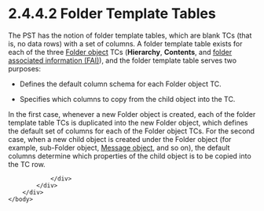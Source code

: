 <html dir="LTR" xmlns:mshelp="http://msdn.microsoft.com/mshelp" xmlns:ddue="http://ddue.schemas.microsoft.com/authoring/2003/5" xmlns:xlink="http://www.w3.org/1999/xlink" xmlns:tool="http://www.microsoft.com/tooltip">
    <head>
        <meta http-equiv="Content-Type" content="text/html; CHARSET=utf-8"></meta>
        <meta name="save" content="history"></meta>
        <title>2.4.4.2 Folder Template Tables</title>
        <xml>
            <mshelp:toctitle title="2.4.4.2 Folder Template Tables"></mshelp:toctitle>
            <mshelp:rltitle title="[MS-PST]: Folder Template Tables"></mshelp:rltitle>
            <mshelp:keyword index="A" term="fc498696-c799-4662-b6e3-4b2854b9d6c0"></mshelp:keyword>
            <mshelp:attr name="DCSext.ContentType" value="open specification"></mshelp:attr>
            <mshelp:attr name="AssetID" value="fc498696-c799-4662-b6e3-4b2854b9d6c0"></mshelp:attr>
            <mshelp:attr name="TopicType" value="kbRef"></mshelp:attr>
            <mshelp:attr name="DCSext.Title" value="[MS-PST]: Folder Template Tables" />
        </xml>
    </head>
    <body>
        <div id="header">
            <h1 class="heading">2.4.4.2 Folder Template Tables</h1>
        </div>
        <div id="mainSection">
            <div id="mainBody">
                <div id="allHistory" class="saveHistory"></div>
                <div id="sectionSection0" class="section" name="collapseableSection">
                    

<p>The PST has the notion of folder template tables, which are
blank TCs (that is, no data rows) with a set of columns. A folder template
table exists for each of the three <a href="08220cc9-69b1-4072-a2e7-2a0ff201d505.htm#gt_0682daa7-c1b8-419b-8a32-6048833d0b72">Folder object</a> TCs (<b>Hierarchy</b>,
<b>Contents</b>, and <a href="08220cc9-69b1-4072-a2e7-2a0ff201d505.htm#gt_6f222571-3f61-4250-a8a6-d56505335792">folder
associated information (FAI)</a>), and the folder template table serves two
purposes:</p>

<ul><li><p><span><span> 
</span></span>Defines the default column schema for each Folder object TC.</p>

</li><li><p><span><span> 
</span></span>Specifies which columns to copy from the child object into the
TC.</p>

</li></ul><p>In the first case, whenever a new Folder object is created,
each of the folder template table TCs is duplicated into the new Folder object,
which defines the default set of columns for each of the Folder object TCs. For
the second case, when a new child object is created under the Folder object
(for example, sub-Folder object, <a href="08220cc9-69b1-4072-a2e7-2a0ff201d505.htm#gt_b6c15d0c-d992-421d-ba96-99d3b63894cf">Message object</a>, and so on),
the default columns determine which properties of the child object is to be
copied into the TC row.</p>


                </div>
            </div>
        </div>
    </body>
</html>